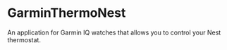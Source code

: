 # GarminThermoNest

An application for Garmin IQ watches that allows you to control your Nest thermostat.
